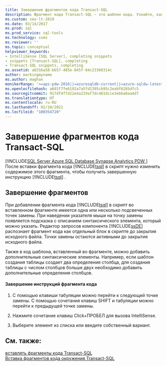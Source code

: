 ```yaml
---
title: Завершение фрагментов кода Transact-SQL
description: Фрагмент кода Transact-SQL — это шаблон кода. Узнайте, как настроить его использование путем вставки содержимого в точки замены и добавления элементов синтаксиса в шаблон.
ms.custom: seo-lt-2019
ms.date: 03/14/2017
ms.prod: sql
ms.prod_service: sql-tools
ms.technology: ssms
ms.reviewer: ''
ms.topic: conceptual
helpviewer_keywords:
- IntelliSense [SQL Server], completing snippets
- snippets [Transact-SQL], completing
- Transact-SQL snippets, completing
ms.assetid: a8316a58-bb57-485e-845f-84c23360314c
author: markingmyname
ms.author: maghan
monikerRange: '>=aps-pdw-2016||=azuresqldb-current||=azure-sqldw-latest||>=sql-server-2016||>=sql-server-linux-2017||=azuresqldb-mi-current'
ms.openlocfilehash: a601f7fe6192a7a5fd1395cb95c2eabf6285dfc5
ms.sourcegitcommit: 917df4ffd22e4a229af7dc481dcce3ebba0aa4d7
ms.translationtype: HT
ms.contentlocale: ru-RU
ms.lasthandoff: 02/10/2021
ms.locfileid: "100354720"
---
```

# <a name="complete-transact-sql-snippets"></a>Завершение фрагментов кода Transact-SQL
[!INCLUDE[SQL Server Azure SQL Database Synapse Analytics PDW ](../../includes/applies-to-version/sql-asdb-asdbmi-asa-pdw.md)]
  После вставки фрагмента кода [!INCLUDE[tsql](../../includes/tsql-md.md)] в скрипт нужно изменить содержимое этого фрагмента, чтобы получить завершенную инструкцию [!INCLUDE[tsql](../../includes/tsql-md.md)] .  
  
## <a name="completing-snippets"></a>Завершение фрагментов  
 При добавлении фрагмента кода [!INCLUDE[tsql](../../includes/tsql-md.md)] в скрипт во вставленном фрагменте имеется одна или несколько подсвеченных точек замены. При наведении указателя мыши на точку замены появляется подсказка с описанием синтаксического элемента, который можно указать. Редактор запросов компонента [!INCLUDE[ssDE](../../includes/ssde-md.md)] распознает фрагмент кода как отдельный блок в скрипте до закрытия исходного файла. Точки замены остаются активными до закрытия исходного файла.  
  
 Также в код шаблона, вставленный во фрагменте, можно добавить дополнительные синтаксические элементы. Например, если шаблон создания таблицы создает два определения столбца, для создания таблицы с числом столбцов больше двух необходимо добавить дополнительные определения столбцов.  
  
#### <a name="completing-the-snippet-statement"></a>Завершение инструкций фрагмента кода  
  
1.  С помощью клавиши табуляции можно перейти к следующей точке замены. С помощью сочетания клавиш SHIFT и табуляции можно перейти к предыдущей точке замены.  
  
2.  Нажмите сочетание клавиш Click+ПРОБЕЛ для вызова IntelliSense.  
  
3.  Выберите элемент из списка или введите собственный вариант.  
  
## <a name="see-also"></a>См. также:  
 [вставлять фрагменты кода Transact-SQL](./insert-transact-sql-snippets.md)   
 [Вставка фрагментов кода окружения Transact-SQL](./insert-surround-with-transact-sql-snippets.md)  
  
